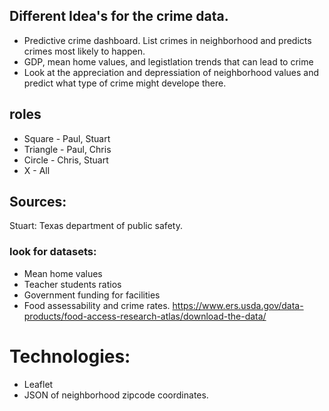 ##  Different Idea's for the crime data.

- Predictive crime dashboard. List crimes in neighborhood and predicts crimes most likely to happen. 
- GDP, mean home values, and legistlation trends that can lead to crime
- Look at the appreciation and depressiation of neighborhood values and predict what type of crime might develope there.  


## roles 
- Square - Paul, Stuart
- Triangle - Paul, Chris
- Circle - Chris, Stuart 
- X - All

## Sources: 

Stuart: Texas department of public safety. 

### look for datasets:
- Mean home values
- Teacher students ratios
- Government funding for facilities  
- Food assessability and crime rates. 
https://www.ers.usda.gov/data-products/food-access-research-atlas/download-the-data/

# Technologies: 
- Leaflet
- JSON of neighborhood zipcode coordinates. 

